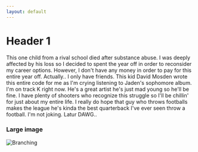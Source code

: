 ```yaml
---
layout: default
---
```


# Header 1
This one child from a rival school died after substance abuse. I was deeply affected by his loss so I 
  decided to spent the year off in order to reconsider my career options. However, I don't have any money 
  in order to pay for this entire year off. Actually.. I only have friends. This kid David Mosden wrote this entire code for 
  me as I'm crying listening to Jaden's sophomore album. I'm on track K right now. He's a great artist he's just mad young 
  so he'll be fine. I have plenty of shooters who recognize this struggle so I'll be chillin' for just about my entire life. 
  I really do hope that guy who throws footballs makes the league he's kinda the best quarterback I've ever seen throw a football. 
  I'm not joking. Latur DAWG..


### Large image

![Branching](https://guides.github.com/activities/hello-world/branching.png)



